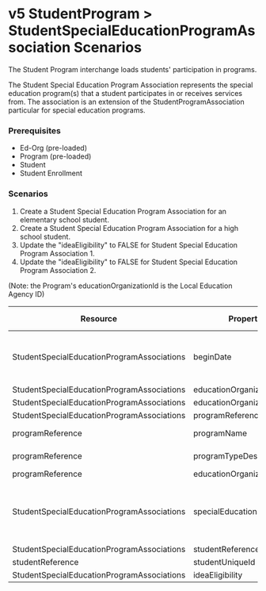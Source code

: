 # v5 StudentProgram > StudentSpecialEducationProgramAssociation Scenarios

The Student Program interchange loads students' participation in programs.

The Student Special Education Program Association represents the special
education program(s) that a student participates in or receives services from.
The association is an extension of the StudentProgramAssociation particular for
special education programs.

### Prerequisites

* Ed-Org (pre-loaded)
* Program (pre-loaded)
* Student
* Student Enrollment

### Scenarios

1. Create a Student Special Education Program Association for an elementary
   school student.
2. Create a Student Special Education Program Association for a high school
   student.
3. Update the "ideaEligibility" to FALSE for Student Special Education Program
   Association 1.
4. Update the "ideaEligibility" to FALSE for Student Special Education Program
   Association 2.

(Note: the Program's educationOrganizationId is the Local Education Agency ID)

| Resource                                   | Property Name                     | Is Collection | Data Type                         | Required / Optional | Scenario 1: POST                        | Scenario 2: POST                          | Scenario 3: PUT                         | Scenario 4: PUT                           |
| ------------------------------------------ | --------------------------------- | ------------- | --------------------------------- | ------------------- | ------------------------------------------- | --------------------------------------------- | ------------------------------------------- | --------------------------------------------- |
| StudentSpecialEducationProgramAssociations | beginDate                         | FALSE         | date                              | REQUIRED            | 8/23/<br/>`<br/>[Current School Year]<br/>` | 8/23/<br/>`<br/>[Current School Year]<br/>`   | 8/23/<br/>`<br/>[Current School Year]<br/>` | 8/23/<br/>`<br/>[Current School Year]<br/>`   |
| StudentSpecialEducationProgramAssociations | educationOrganizationReference    | FALSE         | educationOrganizationReference    | REQUIRED            |                                             |                                               |                                             |                                               |
| StudentSpecialEducationProgramAssociations | educationOrganizationId           | FALSE         | integer                           | REQUIRED            | 255901                                      | 255901                                        | 255901                                      | 255901                                        |
| StudentSpecialEducationProgramAssociations | programReference                  | FALSE         | programReference                  | REQUIRED            |                                             |                                               |                                             |                                               |
| programReference                           | programName                       | FALSE         | string                            | REQUIRED            | Special Education                           | Special Education                             | Special Education                           | Special Education                             |
| programReference                           | programTypeDescriptor             | FALSE         | programTypeDescriptor             | REQUIRED            | Special Education                           | Special Education                             | Special Education                           | Special Education                             |
| programReference                           | educationOrganizationId           | FALSE         | integer                           | REQUIRED            | 255901                                      | 255901                                        | 255901                                      | 255901                                        |
| StudentSpecialEducationProgramAssociations | specialEducationSettingDescriptor | FALSE         | specialEducationSettingDescriptor | REQUIRED            | Inside regular class 80% or more of the day | Inside regular class less than 40% of the day | Inside regular class 80% or more of the day | Inside regular class less than 40% of the day |
| StudentSpecialEducationProgramAssociations | studentReference                  | FALSE         | studentReference                  | REQUIRED            |                                             |                                               |                                             |                                               |
| studentReference                           | studentUniqueId                   | FALSE         | string                            | REQUIRED            | 111111                                      | 222222                                        | 111111                                      | 222222                                        |
| StudentSpecialEducationProgramAssociations | ideaEligibility                   | FALSE         | boolean                           | REQUIRED            | TRUE                                        | TRUE                                          | **FALSE**                                   | **FALSE**                                     |
